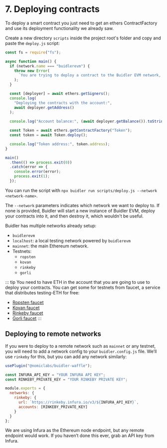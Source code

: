 # 7. Deploying contracts
To deploy a smart contract you just need to get an ethers ContractFactory and use its deployment functionality we already saw.

Create a new directory `scripts` inside the project root's folder and copy and paste the `deploy.js` script:

```js
const fs = require("fs");

async function main() {
  if (network.name === "buidlerevm") {
    throw new Error(
      `You are trying to deploy a contract to the Buidler EVM network, which gets automatically created and destroyed every time. Use the Buidler option '--network localhost'`
    );
  }

  const [deployer] = await ethers.getSigners();
  console.log(
    "Deploying the contracts with the account:",
    await deployer.getAddress()
  );
  
  console.log("Account balance:", (await deployer.getBalance()).toString());

  const Token = await ethers.getContractFactory("Token");
  const token = await Token.deploy();

  console.log("Token address:", token.address);
}

main()
  .then(() => process.exit(0))
  .catch(error => {
    console.error(error);
    process.exit(1);
  });
```

You can run the script with `npx buidler run scripts/deploy.js --network <network-name>`.

The `--network` parameters indicates which network we want to deploy to. If none is provided, Buidler will start a new instance of Buidler EVM, deploy your contracts into it, and then destroy it, which wouldn't be useful.

Buidler has multiple networks already setup:
- `buidlerevm`
- `localhost`: a local testing network powered by `buidlerevm`
- `mainnet`: the main Ethereum network.
- Testnets:
  - `ropsten`
  - `kovan`
  - `rinkeby`
  - `gorli`

::: tip
You need to have ETH in the account that you are going to use to deploy your contracts. You can get some for testnets from faucet, a service that distributes testing-ETH for free: 

* [Ropsten faucet](https://faucet.metamask.io/)
* [Kovan faucet](https://faucet.kovan.network/)
* [Rinkeby faucet](https://faucet.rinkeby.io/)
* [Gorli faucet](https://goerli-faucet.slock.it/)
:::


## Deploying to remote networks
If you were to deploy to a remote network such as `mainnet` or any testnet, you will need to add a network config to your `buidler.config.js` file. We’ll use `rinkeby` for this, but you can add any network similarly:

```js
usePlugin("@nomiclabs/buidler-waffle");

const INFURA_API_KEY = "YOUR INFURA API KEY";
const RINKEBY_PRIVATE_KEY = "YOUR RINKEBY PRIVATE KEY";

module.exports = {
  networks: {
    rinkeby: {
      url: `https://rinkeby.infura.io/v3/${INFURA_API_KEY}`,
      accounts: [RINKEBY_PRIVATE_KEY]
    }
  }
};
```

We are using Infura as the Ethereum node endpoint, but any remote endpoint would work. If you haven’t done this ever, grab an API key from Infura.
